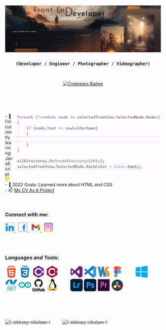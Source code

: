 [![MasterHead](/ICONS/Header.png)](https://github.com/l-Aleksey-Nikolaev-l)
<div align="center">

### `(Developer / Engineer / Photographer / Videographer)` ###

<br>

[![Codewars Badge](https://www.codewars.com/users/Aleksey_Nikolaev/badges/large?theme=light)](https://www.codewars.com/users/Aleksey_Nikolaev)

</div>
<h1></h1>
<br><br>
<img width="480" align="right" src="/ICONS/AVAN.gif" alt="AVAN"/>
<p>
    - 🌱 I’m currently learning: JavaScript<img src="ICONS/JS.svg" alt="JavaScript" height="14" width="14"/>
    <br>
    - 🎯 2022 Goals: Learned more about HTML and CSS
    <br>
    - 📫 <a href="https://l-aleksey-nikolaev-l.github.io/CV">My CV As A Project</a>
</p>
<br>
<h3>Connect with me:</h3>
<p>
    <a href="https://www.linkedin.com/in/aleksey-nikolaev-092881174/" target="blank">
        <img src="/ICONS/LinkedIn.svg" alt="LinkedIn" height="30" width="30" />
    </a>&nbsp;
    <a href="https://www.facebook.com/facebook.client" target="_blank">
        <img src="/ICONS/Facebook.svg" alt="Facebook" height="30" width="30"/>
    </a>&nbsp;
    <a href="mailto:senatorfirst1@gmail.com" target="_blank">
        <img src="/ICONS/Gmail.svg" alt="Gmail" height="30" width="30">
    </a>&nbsp;
    <a href="https://www.instagram.com/mister.nikolson/" target="_blank">
        <img src="/ICONS/Insta.svg" alt="Instagram" height="30" width="30"/>
    </a>
</p>
<br>
<h1></h1>
<h3>Languages and Tools:</h3>
<p>
    <img src="/ICONS/HTML5.svg" alt="html5" width="40" height="40"/>
    <img src="/ICONS/CSS3.svg" alt="css3" width="40" height="40"/>
    <img src="/ICONS/CCharp.svg" alt="csharp" width="40" height="40"/>
    <img src="/ICONS/CPP.svg" alt="cplusplus" width="40" height="40"/>
    &#160;&#160;&#160;&#160;&#160;&#160;&#160;&#160;
    <img src="/ICONS/VS.svg" alt="c" width="40" height="40"/>
    <img src="/ICONS/VSCode.svg" alt="c" width="40" height="40"/>
    <img src="/ICONS/WebStorm.svg" alt="c" width="40" height="40"/>
    <img src="/ICONS/Figma.svg" alt="c" width="40" height="40"/>
    &#160;&#160;&#160;&#160;&#160;&#160;&#160;&#160;
    <img src="/ICONS/Windows.svg" alt="Windows" width="40" height="40" />
    <img src="/ICONS/DotNet.svg" alt="dotnet" width="40" height="40" />
    <img src="/ICONS/Arduino.svg" alt="arduino" width="40" height="40" />
    <img src="/ICONS/GitHub.svg" alt="git" width="40" height="40" />
    <img src="/ICONS/Linux.svg" alt="linux" width="40" height="40" />
    &#160;&#160;&#160;&#160;&#160;&#160;&#160;&#160;
    <img src="/ICONS/LR.svg" alt="LightRoom" width="40" height="40" />
    <img src="/ICONS/PS.svg" alt="photoshop" width="40" height="40" />
    <img src="/ICONS/PR.svg" alt="Premiere Pro" width="40" height="40" />
    <img src="/ICONS/DaVinci.svg" alt="DaVinci Resolve" width="40" height="40" />
</p>
<h1></h1>
<br><br>
<p align="left">
    <img height="185" src="https://github-readme-stats.vercel.app/api/top-langs?username=l-aleksey-nikolaev-l&show_icons=true&locale=en&layout=compact" alt="l-aleksey-nikolaev-l"/>
    &#160;&#160;&#160;&#160;&#160;&#160;&#160;&#160;
    <img height="185" src="https://github-readme-streak-stats.herokuapp.com/?user=l-aleksey-nikolaev-l&" alt="l-aleksey-nikolaev-l"/>
</p>
<br>



